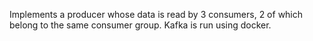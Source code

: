 Implements a producer whose data is read by 3 consumers, 2 of which belong to the same consumer group. Kafka is run using docker.
